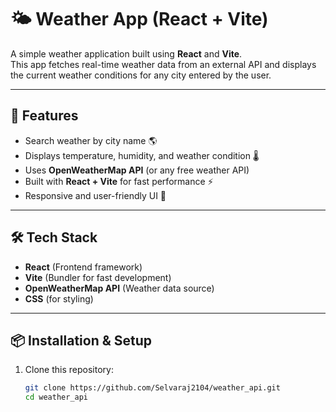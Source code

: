 # 🌤️ Weather App (React + Vite)

A simple weather application built using **React** and **Vite**.  
This app fetches real-time weather data from an external API and displays the current weather conditions for any city entered by the user.

---

## 🚀 Features
- Search weather by city name 🌎
- Displays temperature, humidity, and weather condition 🌡️
- Uses **OpenWeatherMap API** (or any free weather API)
- Built with **React + Vite** for fast performance ⚡
- Responsive and user-friendly UI 📱

---

## 🛠️ Tech Stack
- **React** (Frontend framework)
- **Vite** (Bundler for fast development)
- **OpenWeatherMap API** (Weather data source)
- **CSS** (for styling)

---

## 📦 Installation & Setup

1. Clone this repository:
   ```bash
   git clone https://github.com/Selvaraj2104/weather_api.git
   cd weather_api
